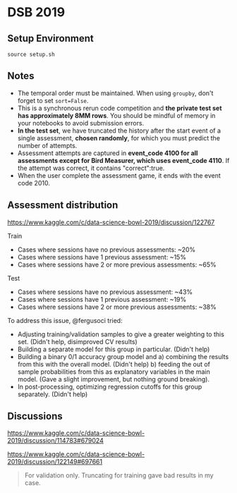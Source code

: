 # DSB 2019

## Setup Environment

```
source setup.sh
```

## Notes

- The temporal order must be maintained. When using `groupby`, don't forget to set `sort=False`.
- This is a synchronous rerun code competition and **the private test set has approximately 8MM rows**. You should be mindful of memory in your notebooks to avoid submission errors.
- **In the test set**, we have truncated the history after the start event of a single assessment, **chosen randomly**, for which you must predict the number of attempts.
- Assessment attempts are captured in **event_code 4100 for all assessments except for Bird Measurer, which uses event_code 4110**. If the attempt was correct, it contains "correct":true.
- When the user complete the assessment game, it ends with the event code 2010.

## Assessment distribution

https://www.kaggle.com/c/data-science-bowl-2019/discussion/122767

Train

- Cases where sessions have no previous assessments: ~20%
- Cases where sessions have 1 previous assessment: ~15%
- Cases where sessions have 2 or more previous assessments: ~65%

Test

- Cases where sessions have no previous assessment: ~43%
- Cases where sessions have 1 previous assessment: ~19%
- Cases where sessions have 2 or more previous assessments: ~38%

To address this issue, @fergusoci tried:

- Adjusting training/validation samples to give a greater weighting to this set. (Didn't help, disimproved CV results)
- Building a separate model for this group in particular. (Didn't help)
- Building a binary 0/1 accuracy group model and a) combining the results from this with the overall model. (Didn't help) b) feeding the out of sample probabilities from this as explanatory variables in the main model. (Gave a slight improvement, but nothing ground breaking).
- In post-processing, optimizing regression cutoffs for this group separately. (Didn't help)

## Discussions

https://www.kaggle.com/c/data-science-bowl-2019/discussion/114783#679024

https://www.kaggle.com/c/data-science-bowl-2019/discussion/122149#697661

> For validation only. Truncating for training gave bad results in my case.
